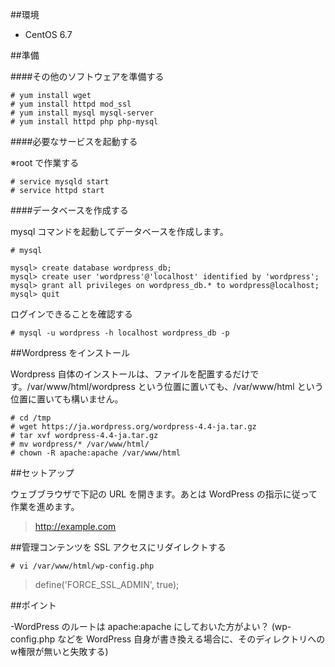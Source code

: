 ##環境

- CentOS 6.7

##準備

####その他のソフトウェアを準備する

```
# yum install wget
# yum install httpd mod_ssl
# yum install mysql mysql-server
# yum install httpd php php-mysql
```

####必要なサービスを起動する

※root で作業する

```
# service mysqld start
# service httpd start
```



####データベースを作成する

mysql コマンドを起動してデータベースを作成します。

```
# mysql

mysql> create database wordpress_db;
mysql> create user 'wordpress'@'localhost' identified by 'wordpress';
mysql> grant all privileges on wordpress_db.* to wordpress@localhost;
mysql> quit
```

ログインできることを確認する

```
# mysql -u wordpress -h localhost wordpress_db -p
```







##Wordpress をインストール

Wordpress 自体のインストールは、ファイルを配置するだけです。/var/www/html/wordpress という位置に置いても、/var/www/html という位置に置いても構いません。

```
# cd /tmp
# wget https://ja.wordpress.org/wordpress-4.4-ja.tar.gz
# tar xvf wordpress-4.4-ja.tar.gz
# mv wordpress/* /var/www/html/
# chown -R apache:apache /var/www/html
```




##セットアップ

ウェブブラウザで下記の URL を開きます。あとは WordPress の指示に従って作業を進めます。

> http://example.com



##管理コンテンツを SSL アクセスにリダイレクトする

```
# vi /var/www/html/wp-config.php
```

> define('FORCE_SSL_ADMIN', true);


##ポイント

-WordPress のルートは apache:apache にしておいた方がよい？ (wp-config.php などを WordPress 自身が書き換える場合に、そのディレクトリへの w権限が無いと失敗する)


